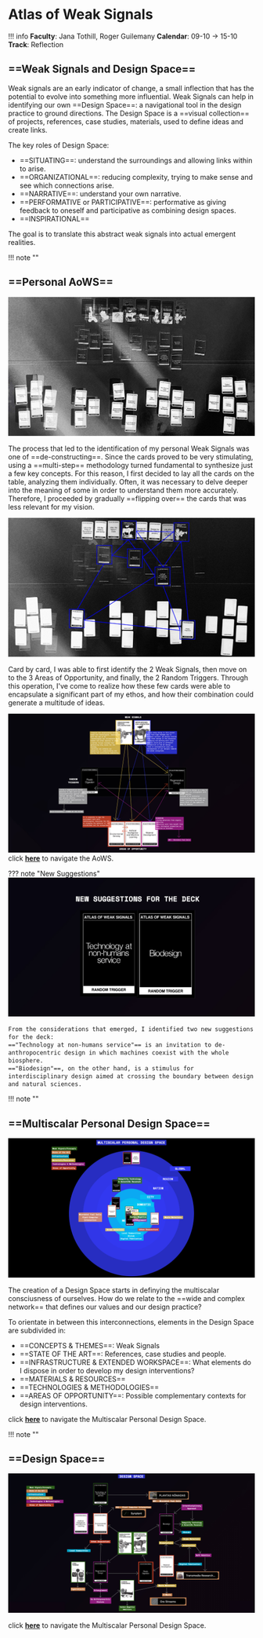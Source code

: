 # Atlas of Weak Signals

!!! info 
    **Faculty**: Jana Tothill, Roger Guilemany 
    **Calendar**: 09-10 → 15-10
    **Track**: Reflection


## ==Weak Signals and Design Space==

Weak signals are an early indicator of change, a small inflection that has the potential to evolve into something more influential.
Weak Signals can help in identifying our own ==Design Space==: a navigational tool in the design practice to ground directions.
The Design Space is a ==visual collection== of projects, references, case studies, materials, used to define ideas and create links.

The key roles of Design Space:

- ==SITUATING==: understand the surroundings and allowing links within to arise.
- ==ORGANIZATIONAL==: reducing complexity, trying to make sense and see which connections arise.
- ==NARRATIVE==: understand your own narrative.
- ==PERFORMATIVE or PARTICIPATIVE==: performative as giving feedback to oneself and participative as combining design spaces.
- ==INSPIRATIONAL==

The goal is to translate this abstract weak signals into actual emergent realities.

!!! note ""

## ==Personal AoWS==

![Identifying my Personal AoWs Part 1](../images/AOWS_01.jpg)


The process that led to the identification of my personal Weak Signals was one of ==de-constructing==. 
Since the cards proved to be very stimulating, using a ==multi-step== methodology turned fundamental to synthesize just a few key concepts. 
For this reason, I first decided to lay all the cards on the table, analyzing them individually. Often, it was necessary to delve deeper into the meaning of some in order to understand them more accurately. Therefore, I proceeded by gradually ==flipping over== the cards that was less relevant for my vision.



![Identifying my Personal AoWs Part 2](../images/AOWS_02.jpg)


Card by card, I was able to first identify the 2 Weak Signals, then move on to the 3 Areas of Opportunity, and finally, the 2 Random Triggers. 
Through this operation, I've come to realize how these few cards were able to encapsulate a significant part of my ethos, and how their combination could generate a multitude of ideas.


![Personal AoWs](../images/PAOWS.jpg)
click **[here](https://arc.net/e/1B9CBD1A-605D-4D04-BBA9-039BFF75691F)** to navigate the AoWS.

??? note "New Suggestions"
    ![Suggestions for the Deck](../images/AOWS_03.jpg)

    From the considerations that emerged, I identified two new suggestions for the deck:
    =="Technology at non-humans service"== is an invitation to de-anthropocentric design in which machines coexist with the whole biosphere.
    =="Biodesign"==, on the other hand, is a stimulus for interdisciplinary design aimed at crossing the boundary between design and natural sciences.

!!! note ""

## ==Multiscalar Personal Design Space==

![Multiscalar Personal Design Space](../images/MSPDS.jpg)

The creation of a Design Space starts in definying the multiscalar consciusness of ourselves.
How do we relate to the ==wide and complex network== that defines our values and our design practice? 

To orientate in between this interconnections, elements in the Design Space are subdivided in:

- ==CONCEPTS & THEMES==: Weak Signals
- ==STATE OF THE ART==: References, case studies and people.
- ==INFRASTRUCTURE & EXTENDED WORKSPACE==: What elements do I dispose in order to develop my design interventions? 
- ==MATERIALS & RESOURCES==
- ==TECHNOLOGIES & METHODOLOGIES==
- ==AREAS OF OPPORTUNITY==: Possible complementary contexts for design interventions.

click **[here](https://arc.net/e/1A9045F9-656D-42BA-BCFC-90D1D739C62E)** to navigate the Multiscalar Personal Design Space.

!!! note ""

## ==Design Space==

![Design Space](../images/DesignSpace.jpg)

click **[here](https://arc.net/e/A0D1387E-5784-42C5-90FF-E6BCB186F61C)** to navigate the Multiscalar Personal Design Space.